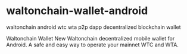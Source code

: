 # waltonchain-wallet-android
waltonchain android wtc wta p2p dapp decentralized blockchain wallet

Waltonchain Wallet New Waltonchain decentralized mobile wallet for Android. A safe and easy way to operate your mainnet WTC and WTA.  


